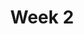 ---
    title: Week 2
    weekNumber: 2
    days:
      - date: 2021-10-4
        events:
          "**HW 1**{: .label .label-hw } **[MAE and MSE (due 10/4)](../resources/homework/hw01.pdf)**":
          "**SRV 1**{: .label .label-survey } **Survey 1 (due 10/4)**":
      - date: 2021-10-5
        events:
          "**LEC 4**{: .label .label-lecture } Other Loss Functions, Towards Gradient Descent":
      - date: 2021-10-7
        events:
          "**LEC 5**{: .label .label-lecture } Gradient Descent and Convexity":
---